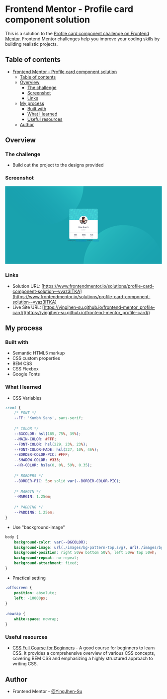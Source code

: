 # Frontend Mentor - Profile card component solution

This is a solution to the [Profile card component challenge on Frontend Mentor](https://www.frontendmentor.io/challenges/profile-card-component-cfArpWshJ). Frontend Mentor challenges help you improve your coding skills by building realistic projects. 

## Table of contents

- [Frontend Mentor - Profile card component solution](#frontend-mentor---profile-card-component-solution)
  - [Table of contents](#table-of-contents)
  - [Overview](#overview)
    - [The challenge](#the-challenge)
    - [Screenshot](#screenshot)
    - [Links](#links)
  - [My process](#my-process)
    - [Built with](#built-with)
    - [What I learned](#what-i-learned)
    - [Useful resources](#useful-resources)
  - [Author](#author)

## Overview

### The challenge

- Build out the project to the designs provided

### Screenshot

![screenshot](./images/screenshot.png)


### Links

- Solution URL: [https://www.frontendmentor.io/solutions/profile-card-component-solution--vvaz3lTKA](https://www.frontendmentor.io/solutions/profile-card-component-solution--vvaz3lTKA)
- Live Site URL: [https://yingjhen-su.github.io/frontend-mentor_profile-card/](https://yingjhen-su.github.io/frontend-mentor_profile-card/)

## My process

### Built with

- Semantic HTML5 markup
- CSS custom properties
- BEM CSS
- CSS Flexbox
- Google Fonts

### What I learned

- CSS Variables
```css
:root {
    /* FONT */
    --FF: 'Kumbh Sans', sans-serif;

    /* COLOR */
    --BGCOLOR: hsl(185, 75%, 39%);
    --MAIN-COLOR: #FFF;
    --FONT-COLOR: hsl(229, 23%, 23%);
    --FONT-COLOR-FADE: hsl(227, 10%, 46%);
    --BORDER-COLOR-PIC: #FFF;
    --SHADOW-COLOR: #333;
    --HR-COLOR: hsla(0, 0%, 59%, 0.35);
    
    /* BORDERS */
    --BORDER-PIC: 5px solid var(--BORDER-COLOR-PIC);

    /* MARGIN */
    --MARGIN: 1.25em;

    /* PADDING */
    --PADDING: 1.25em;
}
```

- Use "background-image"
```css
body {
    background-color: var(--BGCOLOR);
    background-image: url(./images/bg-pattern-top.svg), url(./images/bg-pattern-bottom.svg);
    background-position: right 50vw bottom 50vh, left 50vw top 50vh;
    background-repeat: no-repeat;
    background-attachment: fixed;
}
```

- Practical setting
```css
.offscreen {
    position: absolute;
    left: -10000px;
}

.nowrap {
    white-space: nowrap;
}
```

### Useful resources

- [CSS Full Course for Beginners](https://www.youtube.com/watch?v=n4R2E7O-Ngo) - A good course for beginners to learn CSS. It provides a comprehensive overview of various CSS concepts, covering BEM CSS and emphasizing a highly structured approach to writing CSS.

## Author

- Frontend Mentor - [@YingJhen-Su](https://www.frontendmentor.io/profile/YingJhen-Su)
